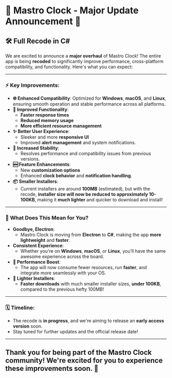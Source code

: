 # 🚨 Mastro Clock - Major Update Announcement 🚨

## 🛠️ **Full Recode in C#**

We are excited to announce a **major overhaul** of Mastro Clock! The entire app is being **recoded** to significantly improve performance, cross-platform compatibility, and functionality. Here's what you can expect:

---

### ⚡ **Key Improvements**:
- **🌐 Enhanced Compatibility**: Optimized for **Windows**, **macOS**, and **Linux**, ensuring smooth operation and stable performance across all platforms.
- **🚀 Improved Functionality**: 
  - **Faster response times** 
  - **Reduced memory usage** 
  - **More efficient resource management**
- **✨ Better User Experience**: 
  - Sleeker and more **responsive UI** 
  - Improved **alert management** and system notifications.
- **🔧 Increased Stability**: 
  - Resolves performance and compatibility issues from previous versions.
- **🆕 Feature Enhancements**: 
  - New **customization options** 
  - Enhanced **clock behavior** and **notification handling**.
- **📦 Smaller Installers**: 
  - Current installers are around **100MB** (estimated), but with the recode, **installer size will now be reduced to approximately 10-100KB**, making it **much lighter** and quicker to download and install!

---

### 🔄 **What Does This Mean for You?**
- **Goodbye, Electron**: 
  - Mastro Clock is moving from **Electron** to **C#**, making the app **more lightweight** and **faster**.
- **Consistent Experience**: 
  - Whether you're on **Windows**, **macOS**, or **Linux**, you’ll have the same awesome experience across the board.
- **💨 Performance Boost**: 
  - The app will now consume fewer resources, run **faster**, and integrate more seamlessly with your OS.
- **🔽 Lighter Installers**: 
  - **Faster downloads** with much smaller installer sizes, **under 100KB**, compared to the previous hefty 100MB!

---

### 🗓️ **Timeline**:
- The recode is **in progress**, and we're aiming to release an **early access version** soon.
- Stay tuned for further updates and the official release date!

---

## Thank you for being part of the Mastro Clock community! We're excited for you to experience these improvements soon. 🎉

